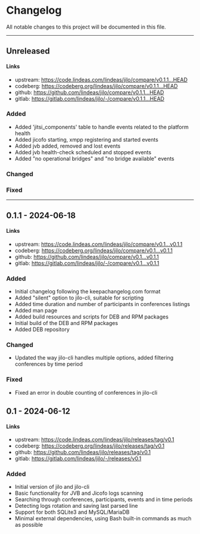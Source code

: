 # Changelog

All notable changes to this project will be documented in this file.

---

## Unreleased

#### Links
- upstream: https://code.lindeas.com/lindeas/jilo/compare/v0.1.1...HEAD
- codeberg: https://codeberg.org/lindeas/jilo/compare/v0.1.1...HEAD
- github: https://github.com/lindeas/jilo/compare/v0.1.1...HEAD
- gitlab: https://gitlab.com/lindeas/jilo/-/compare/v0.1.1...HEAD

### Added
- Added 'jitsi_components' table to handle events related to the platform health
- Added jicofo starting, xmpp registering and started events
- Added jvb added, removed and lost events
- Added jvb health-check scheduled and stopped events
- Added "no operational bridges" and "no bridge available" events

### Changed

### Fixed

---

## 0.1.1 - 2024-06-18

#### Links
- upstream: https://code.lindeas.com/lindeas/jilo/compare/v0.1...v0.1.1
- codeberg: https://codeberg.org/lindeas/jilo/compare/v0.1...v0.1.1
- github: https://github.com/lindeas/jilo/compare/v0.1...v0.1.1
- gitlab: https://gitlab.com/lindeas/jilo/-/compare/v0.1...v0.1.1

### Added
- Initial changelog following the keepachangelog.com format
- Added "silent" option to jilo-cli, suitable for scripting
- Added time duration and number of participants in conferences listings
- Added man page
- Added build resources and scripts for DEB and RPM packages
- Initial build of the DEB and RPM packages
- Added DEB repository

### Changed
- Updated the way jilo-cli handles multiple options, added filtering conferences by time period

### Fixed
- Fixed an error in double counting of conferences in jilo-cli


## 0.1 - 2024-06-12

#### Links
- upstream: https://code.lindeas.com/lindeas/jilo/releases/tag/v0.1
- codeberg: https://codeberg.org/lindeas/jilo/releases/tag/v0.1
- github: https://github.com/lindeas/jilo/releases/tag/v0.1
- gitlab: https://gitlab.com/lindeas/jilo/-/releases/v0.1

### Added
- Initial version of jilo and jilo-cli
- Basic functionality for JVB and Jicofo logs scanning
- Searching through conferences, participants, events and in time periods
- Detecting logs rotation and saving last parsed line
- Support for both SQLite3 and MySQL/MariaDB
- Minimal external dependencies, using Bash built-in commands as much as possible
